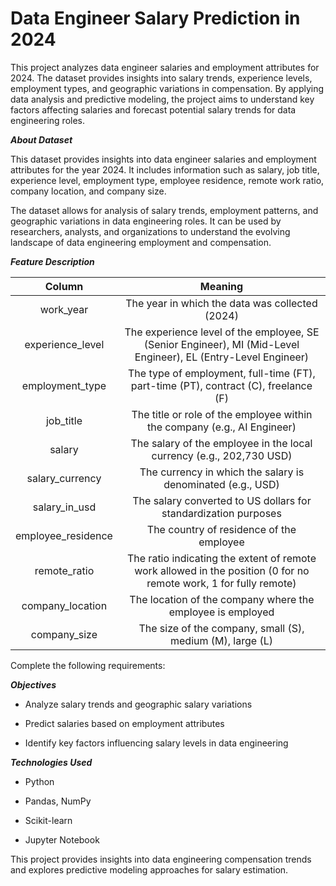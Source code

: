 # Data Engineer Salary Prediction in 2024
This project analyzes data engineer salaries and employment attributes for 2024. The dataset provides insights into salary trends, experience levels, employment types, and geographic variations in compensation. By applying data analysis and predictive modeling, the project aims to understand key factors affecting salaries and forecast potential salary trends for data engineering roles.

***About Dataset***

This dataset provides insights into data engineer salaries and employment attributes for the year 2024. It includes information such as salary, job title, experience level, employment type, employee residence, remote work ratio, company location, and company size.

The dataset allows for analysis of salary trends, employment patterns, and geographic variations in data engineering roles. It can be used by researchers, analysts, and organizations to understand the evolving landscape of data engineering employment and compensation.

***Feature Description***

|Column|Meaning|
|:-----:|:-----:|
|work_year|The year in which the data was collected (2024)|
|experience_level|The experience level of the employee, SE (Senior Engineer), MI (Mid-Level Engineer), EL (Entry-Level Engineer)|
|employment_type|The type of employment, full-time (FT), part-time (PT), contract (C), freelance (F)|
|job_title|The title or role of the employee within the company (e.g., AI Engineer)|
|salary|The salary of the employee in the local currency (e.g., 202,730 USD)|
|salary_currency|The currency in which the salary is denominated (e.g., USD)|
|salary_in_usd|The salary converted to US dollars for standardization purposes|
|employee_residence|The country of residence of the employee|
|remote_ratio|The ratio indicating the extent of remote work allowed in the position (0 for no remote work, 1 for fully remote)|
|company_location|The location of the company where the employee is employed|
|company_size|The size of the company, small (S), medium (M), large (L)|
Complete the following requirements:

***Objectives***

- Analyze salary trends and geographic salary variations

- Predict salaries based on employment attributes

- Identify key factors influencing salary levels in data engineering

***Technologies Used***

- Python

- Pandas, NumPy

- Scikit-learn

- Jupyter Notebook

This project provides insights into data engineering compensation trends and explores predictive modeling approaches for salary estimation.

